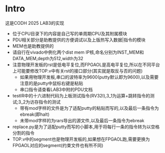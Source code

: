 # Intro
这是CODH 2025 LAB3的实现
- 位于CPU目录下的内容是自己写的单周期CPU及其附属模块
- PDU相关部分是助教提供的方便调试以及上版热写入数据|指令的模块
- MEM也是助教提供的
- 请自行在vivado中例化两个dist mem IP核,命名分别为INST_MEM和DATA_MEM,depth为512,width为32
- 注意物理开发板的rst是低电平复位,而FPGAOL是高电平复位,所以在不同平台上可能要修改TOP.v中有关rst的接口部分(其实就是取反与否的问题)
  - 如果用物理开发板,串口的波特率为9600(putty默认即为9600),以及需要注意的是putty中鼠标右键是粘贴
  - 串口指令请查看LAB3中附的PDU文档
- testIR中的十六进制代码为上板测试指令(RV32I),3_1为运算+跳转指令的测试;3_2为访存指令的测试
  - 带有mod字样的文件是为了适配putty的粘贴而写的,以及最后一条指令为ebreak(即halt)
  - 未带mod字样的为rars导出的源文件,以及最后一条指令为ebreak
- replace.py是为了适配putty而写的小脚本,用于将每行一条的指令转为以空格分割的指令
- TOP.v中的segment也是物理开发板的,如果想在FPGAOL跑,需要更换为FPGAOL对应的segment(约束文件也有所不同)